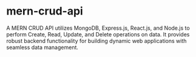 # mern-crud-api
 A MERN CRUD API utilizes MongoDB, Express.js, React.js, and Node.js to perform Create, Read, Update, and Delete operations on data. It provides robust backend functionality for building dynamic web applications with seamless data management.
